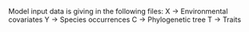 Model input data is giving in the following files:
X -> Environmental covariates
Y -> Species occurrences
C -> Phylogenetic tree
T -> Traits
